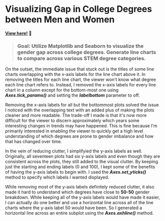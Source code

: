 # Visualizing Gap in College Degrees between Men and Women

**[View here!](https://nbviewer.jupyter.org/github/epatter1/visualizing_college_earnings/blob/master/Visualizing%20Gap%20in%20College%20Degrees%20between%20Men%20and%20Women.ipynb
)** :eyes:
> ### Goal: Utilize Matplotlib and Seaborn to visualize the gender gap across college degrees. Generate line charts to compare across various STEM degree categories.

On the outset, the immediate issue that stuck out is the titles of some line charts overlapping with the x-axis labels for the line chart above it. In removing the titles for each line chart, the viewer won't know what degree each line chart refers to. Instead, I removed the x-axis labels for every line chart in a column except for the bottom-most one using ***Axes.tick_params()*** and setting the ***labelbottom*** parameter to off.
 
Removing the x-axis labels for all but the bottommost plots solved the issue I noticed with the overlapping text with an added plus of making the plots cleaner and more readable. The trade-off I made is that it's now more difficult for the viewer to discern approximately which years some interesting changes in trends may have happened. This is fine because I'm primarily interested in enabling the viewer to quickly get a high level understanding of which degrees are prone to gender imbalance and how that has changed over time.

In the vein of reducing clutter, I simplifyied the y-axis labels as well. Originally, all seventeen plots had six y-axis labels and even though they are consistent across the plots, they still added to the visual clutter. By keeping just the starting and ending labels (0 and 100), I kept some of the benefits of having the y-axis labels to begin with. I used the ***Axes.set_yticks()*** method to specify which labels I wanted displayed.

While removing most of the y-axis labels definitely reduced clutter, it also made it hard to understand which degrees have close to **50-50** gender breakdown. While keeping all of the y-axis labels would have made it easier, I can actually do one better and use a horizontal line across all of the line charts where the y-axis label 50 would have been. So I generated a horizontal line across an entire subplot using the ***Axes.axhline()*** method.


